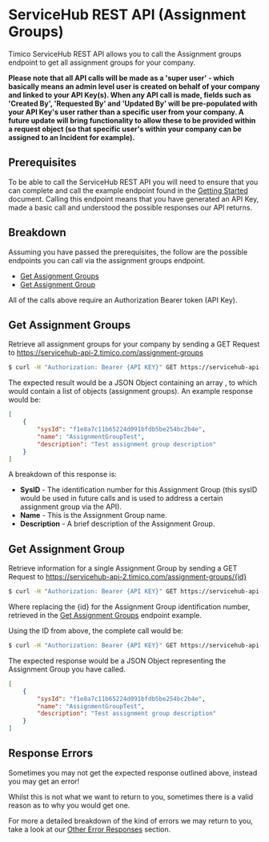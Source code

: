 # ServiceHub REST API (Assignment Groups)

Timico ServiceHub REST API allows you to call the Assignment groups endpoint to get all assignment groups for your company.

**Please note that all API calls will be made as a 'super user' - which basically means an admin level user is created on behalf of your company and linked to your API Key(s). When any API call is made, fields such as 'Created By', 'Requested By' and 'Updated By' will be pre-populated with your API Key's user rather than a specific user from your company. A future update will bring functionality to allow these to be provided within a request object (so that specific user's within your company can be assigned to an Incident for example).**

## Prerequisites

To be able to call the ServiceHub REST API you will need to ensure that you can complete and call the example endpoint found in the [Getting Started](https://github.com/timicoltd/ServiceHub-Developer/blob/master/ServiceHub%20REST%20API%20-%20Introduction.md) document. Calling this endpoint means that you have generated an API Key, made a basic call and understood the possible responses our API returns.

## Breakdown

Assuming you have passed the prerequisites, the follow are the possible endpoints you can call via the assignment groups endpoint.

* [Get Assignment Groups](#get-assignment-groups)
* [Get Assignment Group](#get-assignment-group)

All of the calls above require an Authorization Bearer token (API Key).

## Get Assignment Groups

Retrieve all assignment groups for your company by sending a GET Request to https://servicehub-api-2.timico.com/assignment-groups

```sh
$ curl -H "Authorization: Bearer {API KEY}" GET https://servicehub-api-2.timico.com/assignment-groups
```

The expected result would be a JSON Object containing an array , to which would contain a list of objects (assignment groups). An example response would be:

```json
[
    {
        "sysId": "f1e8a7c11b65224d091bfdb5be254bc2b4e",
        "name": "AssignmentGroupTest",
        "description": "Test assignment group description"
    }
]
```
A breakdown of this response is:

* **SysID** - The identification number for this Assignment Group (this sysID would be used in future calls and is used to address a certain assignment group via the API).
* **Name** - This is the Assignment Group name.
* **Description** - A brief description of the Assignment Group.

## Get Assignment Group

Retrieve information for a single Assignment Group by sending a GET Request to https://servicehub-api-2.timico.com/assignment-groups/{id}

```sh
$ curl -H "Authorization: Bearer {API KEY}" GET https://servicehub-api-2.timico.com/assignment-groups/{id}
```

Where replacing the {id} for the Assignment Group identification number, retrieved in the [Get Assignment Groups](#get-assignment-groups) endpoint example.

Using the ID from above, the complete call would be:

```sh
$ curl -H "Authorization: Bearer {API KEY}" GET https://servicehub-api-2.timico.com/assignment-groups/f1e8a7c11b65224d091bfdb5be254bc2b4e
```

The expected response would be a JSON Object representing the Assignment Group you have called.

```json
[
    {
        "sysId": "f1e8a7c11b65224d091bfdb5be254bc2b4e",
        "name": "AssignmentGroupTest",
        "description": "Test assignment group description"
    }
]
```

## Response Errors

Sometimes you may not get the expected response outlined above, instead you may get an error!

Whilst this is not what we want to return to you, sometimes there is a valid reason as to why you would get one.

For more a detailed breakdown of the kind of errors we may return to you, take a look at our [Other Error Responses](https://github.com/timicoltd/ServiceHub-Developer/blob/master/ServiceHub%20REST%20API%20-%20Introduction.md#other-error-responses) section.
